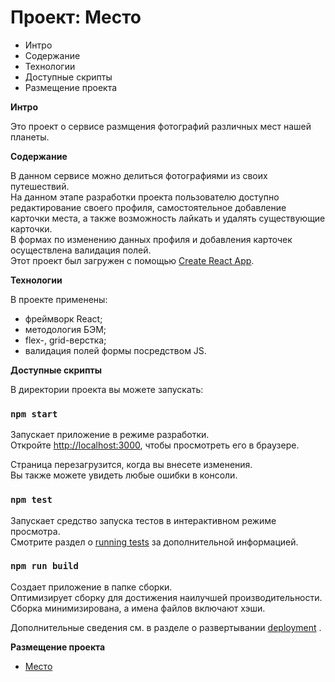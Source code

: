# Проект: Место

* Интро
* Содержание
* Технологии
* Доступные скрипты
* Размещение проекта

**Интро**

Это проект о сервисе размщения фотографий различных мест нашей планеты.

**Содержание**

В данном сервисе можно делиться фотографиями из своих путешествий.\
На данном этапе разработки проекта пользователю доступно редактирование своего профиля, самостоятельное добавление карточки места, а также возможность лайкать и удалять существующие карточки.\
В формах по изменению данных профиля и добавления карточек осуществлена валидация полей.\
Этот проект был загружен с помощью [Create React App](https://github.com/facebook/create-react-app).


**Технологии**

В проекте применены:
* фреймворк React;
* методология БЭМ;
* flex-, grid-верстка;
* валидация полей формы посредством JS.

**Доступные скрипты**

В директории проекта вы можете запускать:

### `npm start`

Запускает приложение в режиме разработки.\
Откройте [http://localhost:3000](http://localhost:3000), чтобы просмотреть его в браузере.

Страница перезагрузится, когда вы внесете изменения.\
Вы также можете увидеть любые ошибки в консоли.

### `npm test`

Запускает средство запуска тестов в интерактивном режиме просмотра.\
Смотрите раздел о [running tests](https://facebook.github.io/create-react-app/docs/running-tests) за дополнительной информацией.

### `npm run build`

Создает приложение в папке сборки.\
Оптимизирует сборку для достижения наилучшей производительности.
Сборка минимизирована, а имена файлов включают хэши.

Дополнительные сведения см. в разделе о развертывании [deployment](https://facebook.github.io/create-react-app/docs/deployment) .

**Размещение проекта**
* [Место](https://svetlanapivovarova.github.io/react-mesto-authorization/)
